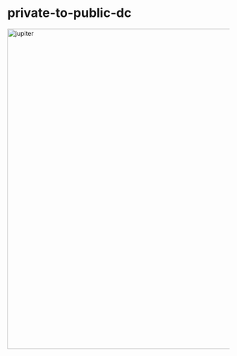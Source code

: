 # private-to-public-dc

<img width="727" alt="jupiter" src="https://github.com/Auth-Rewrite/private-to-public-dc/assets/98907291/339b4b47-deb5-4f6b-b7c4-f5647e6ab095">
